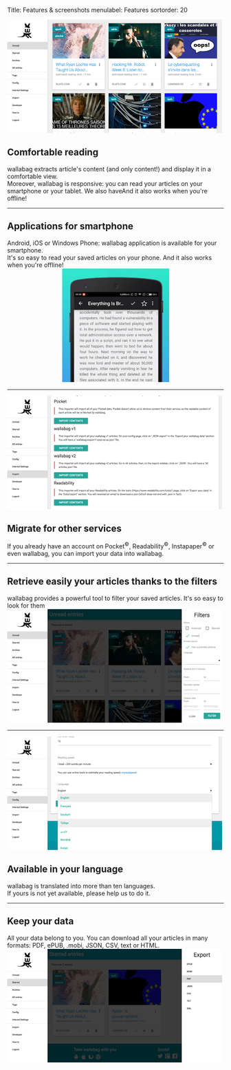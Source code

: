 Title: Features & screenshots
menulabel: Features
sortorder: 20
<div class="row">
  <div class="col-lg-6">
    <img src="/images/features/homepage.png" alt="Homepage" />
  </div>
  <div class="col-lg-6">
    <h2>Comfortable reading</h2>
    wallabag extracts article's content (and only content!) and display it in a comfortable view.<br />
    Moreover, wallabag is responsive: you can read your articles on your smartphone or your tablet.
    We also haveAnd it also works when you're offline!
  </div>
</div>
<hr />
<div class="row">
  <div class="col-lg-6">
    <h2>Applications for smartphone</h2>
    Android, iOS or Windows Phone: wallabag application is available for your smartphone. <br />
    It's so easy to read your saved articles on your phone. And it also works when you're offline!
  </div>
  <div class="col-lg-6" style="text-align:center">
    <img src="/images/features/mobile.png" alt="Applications" />
  </div>
</div>
<hr />
<div class="row">
  <div class="col-lg-6">
    <img src="/images/features/imports.png" alt="Imports" />
  </div>
  <div class="col-lg-6">
    <h2>Migrate for other services</h2>
    If you already have an account on Pocket<sup>©</sup>, Readability<sup>©</sup>, Instapaper<sup>©</sup> or even wallabag, you can import your data into wallabag. 
  </div>
</div>
<hr />
<div class="row">
  <div class="col-lg-6">
    <h2>Retrieve easily your articles thanks to the filters</h2>
    wallabag provides a powerful tool to filter your saved articles. It's so easy to look for them  
  </div>
  <div class="col-lg-6">
    <img src="/images/features/filters.png" alt="Filters" />
  </div>
</div>
<hr />
<div class="row">
  <div class="col-lg-6">
    <img src="/images/features/translations.png" alt="Translations" />
  </div>
  <div class="col-lg-6">
    <h2>Available in your language</h2>
    wallabag is translated into more than ten languages.<br />
    If yours is not yet available, please help us to do it. 
  </div>
</div>
<hr />
<div class="row">
  <div class="col-lg-6">
    <h2>Keep your data</h2>
    All your data belong to you. You can download all your articles in many formats: PDF, ePUB, .mobi, JSON, CSV, text or HTML. 
  </div>
  <div class="col-lg-6">
    <img src="/images/features/exports.png" alt="Exports" />
  </div>
</div>